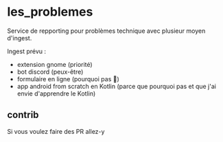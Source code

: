 # les_problemes
Service de repporting pour problèmes technique avec plusieur moyen d'ingest.

Ingest prévu :
- extension gnome (priorité)
- bot discord (peux-être)
- formulaire en ligne (pourquoi pas 🤷)
- app android from scratch en Kotlin (parce que pourquoi pas et que j'ai envie d'apprendre le Kotlin)

## contrib
Si vous voulez faire des PR allez-y
